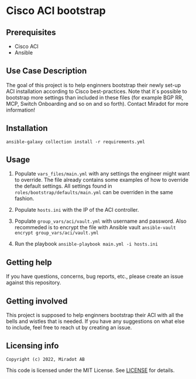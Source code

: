# Cisco ACI bootstrap

## Prerequisites
* Cisco ACI
* Ansible

## Use Case Description
The goal of this project is to help enginners bootstrap their newly set-up ACI installation according to Cisco best-practices. Note that it´s possible to bootstrap more settings than included in these files (for example BGP RR, MCP, Switch Onboarding and so on and so forth). Contact Miradot for more information!

## Installation
```
ansible-galaxy collection install -r requirements.yml
```

## Usage
1) Populate `vars_files/main.yml` with any settings the engineer might want to override. The file already contains some examples of how to override the default settings. All settings found in `roles/bootstrap/defaults/main.yml` can be overriden in the same fashion.

2) Populate `hosts.ini` with the IP of the ACI controller.

3) Populate `group_vars/aci/vault.yml` with username and password. Also recommeded is to encrypt the file with Ansible vault `ansible-vault encrypt group_vars/aci/vault.yml`

4) Run the playbook `ansible-playbook main.yml -i hosts.ini`

## Getting help

If you have questions, concerns, bug reports, etc., please create an issue against this repository.

## Getting involved

This project is supposed to help enginners bootstrap their ACI with all the bells and wistles that is needed. If you have any suggestions on what else to include, feel free to reach ut by creating an issue.

## Licensing info

`Copyright (c) 2022, Miradot AB`

This code is licensed under the MIT License. See [LICENSE](./LICENSE) for details.
